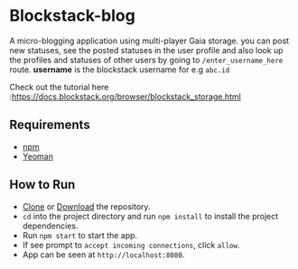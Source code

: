 # Blockstack-blog

A micro-blogging application using multi-player Gaia storage. you can post new statuses, see the posted statuses in the user profile and also look up the profiles and statuses of other users
by going to `/enter_username_here` route. **username** is the blockstack username for e.g `abc.id`

Check out the tutorial here :https://docs.blockstack.org/browser/blockstack_storage.html
## Requirements

 * [npm](https://npmjs.com)
 * [Yeoman](http://yeoman.io/)
 
## How to Run

* [Clone](https://github.com/sagarchoudhary96/Blockstack-blog.git) or [Download](https://github.com/sagarchoudhary96/Blockstack-blog/archive/master.zip) the repository.
* `cd` into the project directory and run `npm install` to install the project dependencies.
* Run `npm start` to start the app.
* If see prompt to `accept incoming connections`, click `allow`.
* App can be seen at `http://localhost:8080`.
